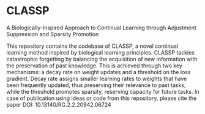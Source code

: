 # CLASSP
 A Biologically-Inspired Approach to Continual Learning through Adjustment Suppression and Sparsity Promotion

This repository contains the codebase of CLASSP, a novel continual learning method inspired by biological learning principles. CLASSP tackles catastrophic forgetting by balancing the acquisition of new information with the preservation of past knowledge. This is achieved through two key mechanisms: a decay rate on weight updates and a threshold on the loss gradient. Decay rate assigns smaller learning rates to weights that have been frequently updated, thus preserving their relevance to past tasks, while the threshold promotes sparsity, reserving capacity for future tasks. In case of publication using ideas or code from this repository, please cite the paper DOI: 10.13140/RG.2.2.20942.06724 
